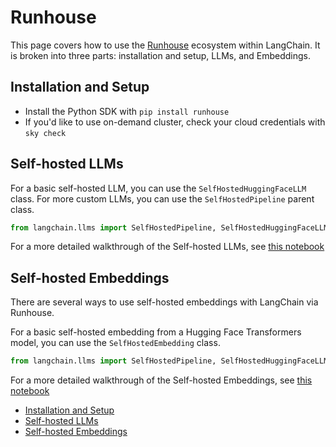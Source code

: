 # Runhouse

This page covers how to use the [Runhouse](https://github.com/run-house/runhouse) ecosystem within LangChain.
It is broken into three parts: installation and setup, LLMs, and Embeddings.

## Installation and Setup[​](#installation-and-setup "Direct link to Installation and Setup")

- Install the Python SDK with `pip install runhouse`
- If you'd like to use on-demand cluster, check your cloud credentials with `sky check`

## Self-hosted LLMs[​](#self-hosted-llms "Direct link to Self-hosted LLMs")

For a basic self-hosted LLM, you can use the `SelfHostedHuggingFaceLLM` class. For more
custom LLMs, you can use the `SelfHostedPipeline` parent class.

```python
from langchain.llms import SelfHostedPipeline, SelfHostedHuggingFaceLLM  

```

For a more detailed walkthrough of the Self-hosted LLMs, see [this notebook](/docs/integrations/llms/runhouse.html)

## Self-hosted Embeddings[​](#self-hosted-embeddings "Direct link to Self-hosted Embeddings")

There are several ways to use self-hosted embeddings with LangChain via Runhouse.

For a basic self-hosted embedding from a Hugging Face Transformers model, you can use
the `SelfHostedEmbedding` class.

```python
from langchain.llms import SelfHostedPipeline, SelfHostedHuggingFaceLLM  

```

For a more detailed walkthrough of the Self-hosted Embeddings, see [this notebook](/docs/integrations/text_embedding/self-hosted.html)

- [Installation and Setup](#installation-and-setup)
- [Self-hosted LLMs](#self-hosted-llms)
- [Self-hosted Embeddings](#self-hosted-embeddings)
